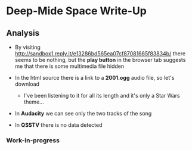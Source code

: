 # Deep-Mide Space Write-Up

## Analysis

* By visiting http://sandbox1.reply.it/e13286bd565ea07cf87081665f83834b/ there seems to be nothing, but the **play button** in the browser tab suggests me that there is some multimedia file hidden

* In the html source there is a link to a **2001.ogg** audio file, so let's download

  * I've been listening to it for all its length and it's only a Star Wars theme...

* In **Audacity** we can see only the two tracks of  the song

* In **QSSTV** there is no data detected

### Work-in-progress
